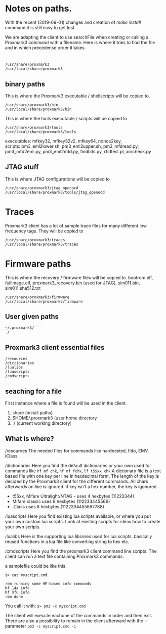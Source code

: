 # Notes on paths.


With the recent (2019-09-01) changes and creation of _make install_  command it is still easy to get lost.

We are adapting the client to use searchFile when creating or calling a Proxmark3 command with a filename.
Here is where it tries to find the file and in which precedense order it takes.


# 
```
/usr/share/proxmark3
/usr/local/share/proxmark3
```

## binary paths
This is where the Proxmark3 executable / shellscripts will be copied to.
```
/usr/share/proxmark3/bin
/usr/local/share/proxmark3/bin
```

This is where the tools executable / scripts will be copied to
```
/usr/share/proxmark3/tools
/usr/local/share/proxmark3/tools
```
executables: mfkey32, mfkey32v2, mfkey64, nonce2key,  
scripts: pm3_eml2lower.sh, pm3_eml2upper.sh, pm3_mfdread.py, pm3_mfd2eml.py, pm3_eml2mfd.py, findbits.py, rfidtest.pl, xorcheck.py

## JTAG stuff
This is where JTAG configurations will be copied to
```
/usr/share/proxmark3/jtag_openocd
/usr/local/share/proxmark3/tools/jtag_openocd
```

# Traces 
Proxmark3 client has a lot of sample trace files for many different low frequency tags. They will be copied to
```
/usr/share/proxmark3/traces
/usr/local/share/proxmark3/traces
```


# Firmware paths
This is where the recovery / firmware files will be copied to.
bootrom.elf, fullimage.elf, proxmark3_recovery.bin (used for JTAG), sim011.bin, sim011.sha512.txt
```
/usr/share/proxmark3/firmware
/usr/local/share/proxmark3/firmware
```

## User given paths
```
~/.proxmark3/
./
```

## Proxmark3 client essential files
```
/resources
/dictionaries
/lualibs
/luascripts
/cmdscripts
```

## seaching for a file
First instance where a file is found will be used in the client. 

1. share  (install paths)
2. $HOME/.proxmark3   (user home directory
3. ./    (current working directory)


## What is where?
/resources
The needed files for commands like hardnested,  fido, EMV, iClass.

/dictionaries 
Here you find the default dictionaries or your own used for commands like `hf mf chk`, `hf mf fchk`, `lf t55xx chk`
A dictionary file is a text based file with one key per line in hexdecimal form.
The length of the key is decided by the Proxmark3 client for the different commands.  All chars afterwards on line is ignored.
if key isn't a hex number, the key is igonored.

- t55xx, Mifare Ultralight/NTAG  - uses 4 hexbytes (11223344) 
- Mifare classic uses 6 hexbytes (112233445566)
- iClass uses 8 hexbytes (1122334455667788)

/luascripts
Here you find existing lua scripts available,  or where you put your own custom lua scripts. Look at existing scripts for ideas how to create your own scripts.

/lualibs
Here is the supporting lua libraries used for lua scripts. basically reused functions in a lua file like converting string to hex etc.

/cmdscripts
Here you find the proxmark3 client command line scripts.  The client can run a text file containing Proxmark3 commands.

a samplefile could be like this.
```
$> cat myscript.cmd

rem running some HF-based info commands
hf 14a info
hf mfu info
rem done
```

You call it with:
`$> pm3 -c myscript.cmd`  

The client will execute eachone of the commands in order and then exit.   There are also a possibility to remain in the client afterward with the -i parameter
`pm3 -c myscript.cmd -i`

